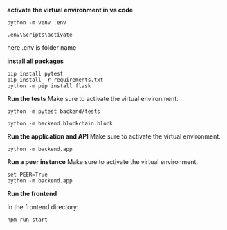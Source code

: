 **activate the virtual environment in vs code**
```
python -m venv .env

.env\Scripts\activate

```
here .env is folder name

**install all packages**
```
pip install pytest
pip install -r requirements.txt
python -m pip install flask
```
**Run the tests**
Make sure to activate the virtual environment.
```
python -m pytest backend/tests
```

```
python -m backend.blockchain.block 
```

**Run the application and API**
Make sure to activate the virtual environment.

```
python -m backend.app
```

**Run a peer instance**
Make sure to activate the virtual environment.

```
set PEER=True
python -m backend.app
```

**Run the frontend**

In the frontend directory:

```
npm run start
```